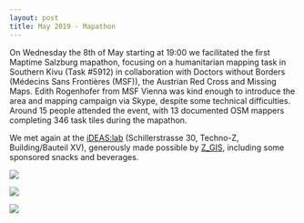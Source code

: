 ```yaml
---
layout: post
title: May 2019 - Mapathon
---
```


On Wednesday the 8th of May starting at 19:00 we facilitated the first Maptime Salzburg mapathon, focusing on a humanitarian mapping task in Southern Kivu (Task #5912) in collaboration with Doctors without Borders (Médecins Sans Frontières (MSF)), the Austrian Red Cross and Missing Maps. Edith Rogenhofer from MSF Vienna was kind enough to introduce the area and mapping campaign via Skype, despite some technical difficulties. Around 15 people attended the event, with 13 documented OSM mappers completing 346 task tiles during the mapathon.

We met again at the [iDEAS:lab](https://ideaslab.sbg.ac.at/) (Schillerstrasse 30, Techno-Z, Building/Bauteil XV), generously made possible by [Z_GIS](https://zgis.at/), including some sponsored snacks and beverages.



![]({{site.baseurl}}/img/2019-05-08_mapathon_1.jpg)

![]({{site.baseurl}}/img/2019-05-08_mapathon_2.jpg)

![]({{site.baseurl}}/img/2019-05-08_mapathon_3.jpg)
